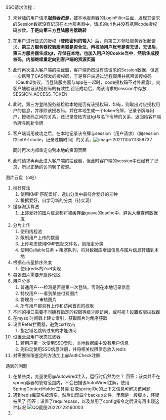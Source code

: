 SSO请求流程：

1. 未登陆的用户请求**服务器资源**，被本地服务器的LoginFilter拦截，发现其请求的Session数据没有记录在本地服务器中，请求的url也并没有携带code授权码参数。**于是向第三方登陆服务器跳转**

2. 在用户进行显式的授权（**登陆密码的输入**）后，向第三方登陆服务器发起请求，**第三方服务器校验服务器是否合法**，**再校验用户账号是否无误，无误后，第三方服务器生成tgt，存储在本地，也加入用户的Cookie当中**，**然后生成授权码，内部继续重定向到客户端的资源页面**

3. 此时再次进入客户端的拦截器，客户端仍然没有该请求的Session数据，但这一次携带了CAS颁发的授权码，于是客户端通过远程调用并携带该授权码（Oauth2协议，当登陆服务器与app在一起时，code授权码不对外暴露），向客户端验证该授权码的有效性,验证成功后，向该请求的session中存放SESSION_ACCESS_TOKEN

4. 此时，第三方登陆服务器检验本地是否有该授权码，如有，则取出对应授权用户的信息，并移除该授权码。并在本地生成一个token令牌，记录令牌与用户，授权码之间的关系，还记录登陆凭证tgt与名下令牌的关系，返回给客户端令牌与刷新令牌

5. 客户端调用成功之后，在本地记录该令牌与session（用户请求）（向session中setArtribute，记录过期时间）的关系，![image-20211105111358732](C:\Users\pro\AppData\Roaming\Typora\typora-user-images\image-20211105111358732.png)

   同时再次内部重定向到本地的资源页面

6. 此时请求再再此进入客户端的拦截器，但此时客户端的session中已经有了记录，所以正确的访问到了资源。

图片云盘（p站）
1. 推荐算法
    1. 使用KMP 匹配爱好，选出分类中最符合爱好的三种
    2. 根据爱好，自学习新的分类（待实现）   
2. 缓存淘汰算法
    1. 上述爱好的图片信息都将被缓存至guava的cache中，避免大量查询数据库
3. 分片上传
    1. 使用线程池
    2. 限制用户上传的数量
    3. 上传考虑使用KMP匹配文件名，到指定分类
    4. 使用Callable任务 + 阻塞队列，将对数据库增加信息与图片信息转储到本地   
4. 根据点击量排序热度
    1. 使用redis的Zset实现
5. 每张图片需要开启评论区
6. 用户分类
    1. 普通用户---检测是否是第一次登陆，否则在本地记录信息
    2. 特权用户---看到某些付费图片
    3. 管理员---审核图片
    4. 所有用户都具有上传和访问首页的权限
7. 不同的接口需要不同拥有指定的权限等级才能访问，或可视
    1.设置权限拦截器
8. 在mysql时间戳上建立索引，获取图片时倒序获取
9. 设置Refer拦截器，避免csrf攻击
    1. 指定域名跳转过来的才能访问
10. 设置云盘用户状态过滤器
    1. 若用户第一次使用SSO登陆，本地数据库中没有用户信息
    2. 则自动使用SSO信息注册，并将相关权限信息放入redis
11. 对需要权限鉴定的方法加上@AuthCheck注解

遇到的问题
1. 在某些类，变量使用@Autowired注入，运行时仍然为空？
  回答：该类并不在spring容器的管辖范围内，不会扫描该AutoWired注解，使用SpringContextHolder工具类
   获取springIOc的上下文信息可解决该问题
2. 遇到redis库莫名被清空，然后出现四个backup文件，里面是一段脚本，怀疑被黑了
  回答：设置了requirepass，以及禁用了config指令之后没有再出现这种状况
  ![QQ截图20220128160003](C:\Users\pro\IdeaProjects\sso-smart\smart-sso\SSO请求流程.assets\QQ截图20220128160003.png)
3. 